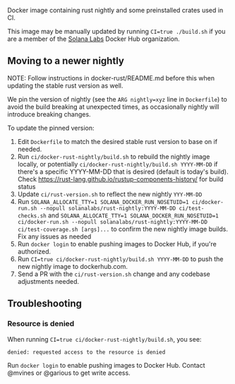 Docker image containing rust nightly and some preinstalled crates used in CI.

This image may be manually updated by running `CI=true ./build.sh` if you are a member
of the [Solana Labs](https://hub.docker.com/u/solanalabs/) Docker Hub
organization.

## Moving to a newer nightly

NOTE: Follow instructions in docker-rust/README.md before this when updating the stable
rust version as well.

We pin the version of nightly (see the `ARG nightly=xyz` line in `Dockerfile`)
to avoid the build breaking at unexpected times, as occasionally nightly will
introduce breaking changes.

To update the pinned version:
1. Edit `Dockerfile` to match the desired stable rust version to base on if needed.
1. Run `ci/docker-rust-nightly/build.sh` to rebuild the nightly image locally,
   or potentially `ci/docker-rust-nightly/build.sh YYYY-MM-DD` if there's a
   specific YYYY-MM-DD that is desired (default is today's build).
   Check https://rust-lang.github.io/rustup-components-history/ for build
   status
1. Update `ci/rust-version.sh` to reflect the new nightly `YYY-MM-DD`
1. Run `SOLANA_ALLOCATE_TTY=1 SOLANA_DOCKER_RUN_NOSETUID=1 ci/docker-run.sh --nopull solanalabs/rust-nightly:YYYY-MM-DD ci/test-checks.sh`
   and `SOLANA_ALLOCATE_TTY=1 SOLANA_DOCKER_RUN_NOSETUID=1 ci/docker-run.sh --nopull solanalabs/rust-nightly:YYYY-MM-DD ci/test-coverage.sh [args]...`
   to confirm the new nightly image builds.  Fix any issues as needed
1. Run `docker login` to enable pushing images to Docker Hub, if you're authorized.
1. Run `CI=true ci/docker-rust-nightly/build.sh YYYY-MM-DD` to push the new nightly image to dockerhub.com.
1. Send a PR with the `ci/rust-version.sh` change and any codebase adjustments needed.

## Troubleshooting

### Resource is denied

When running `CI=true ci/docker-rust-nightly/build.sh`, you see:

```
denied: requested access to the resource is denied
```

Run `docker login` to enable pushing images to Docker Hub. Contact @mvines or @garious
to get write access.

